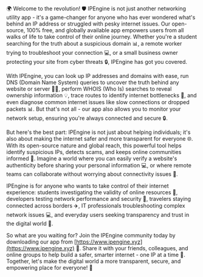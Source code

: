🌍 Welcome to the revolution! 🛡️ IPEngine is not just another networking utility app - it's a game-changer for anyone who has ever wondered what's behind an IP address or struggled with pesky internet issues. Our open-source, 100% free, and globally available app empowers users from all walks of life to take control of their online journey. Whether you're a student searching for the truth about a suspicious domain 📊, a remote worker trying to troubleshoot your connection 💻, or a small business owner protecting your site from cyber threats 🔒, IPEngine has got you covered.

With IPEngine, you can look up IP addresses and domains with ease, run DNS (Domain Name System) queries to uncover the truth behind any website or server 🕵️‍♀️, perform WHOIS (Who Is) searches to reveal ownership information 💡, trace routes to identify internet bottlenecks 🚀, and even diagnose common internet issues like slow connections or dropped packets 📊. But that's not all - our app also allows you to monitor your network setup, ensuring you're always connected and secure 🔒.

But here's the best part: IPEngine is not just about helping individuals; it's also about making the internet safer and more transparent for everyone 🌐. With its open-source nature and global reach, this powerful tool helps identify suspicious IPs, detects scams, and keeps online communities informed 🚨. Imagine a world where you can easily verify a website's authenticity before sharing your personal information 💻, or where remote teams can collaborate without worrying about connectivity issues 📱.

IPEngine is for anyone who wants to take control of their internet experience: students investigating the validity of online resources 📖, developers testing network performance and security 🔧, travelers staying connected across borders ✈️, IT professionals troubleshooting complex network issues 💻, and everyday users seeking transparency and trust in the digital world 👥.

So what are you waiting for? Join the IPEngine community today by downloading our app from [https://www.ipengine.xyz](https://www.ipengine.xyz) 📲. Share it with your friends, colleagues, and online groups to help build a safer, smarter internet - one IP at a time 🔁. Together, let's make the digital world a more transparent, secure, and empowering place for everyone! 🌟